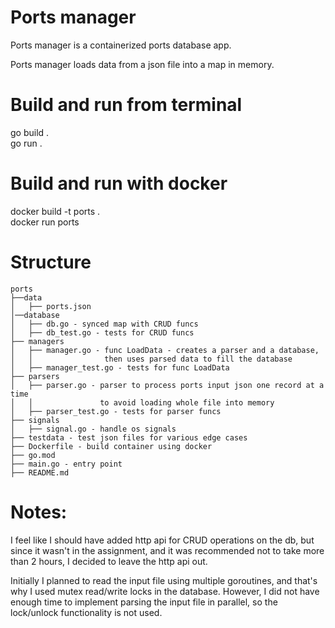 # Ports manager

Ports manager is a containerized ports database app.

Ports manager loads data from a json file into a map in memory.

# Build and run from terminal

go build .  
go run .  

# Build and run with docker

docker build -t ports .  
docker run ports  

# Structure

```
ports
├──data
│   ├── ports.json
│──database
│   ├── db.go - synced map with CRUD funcs
│   ├── db_test.go - tests for CRUD funcs
├── managers
│   ├── manager.go - func LoadData - creates a parser and a database, 
│   │                then uses parsed data to fill the database  
│   ├── manager_test.go - tests for func LoadData
├── parsers
│   ├── parser.go - parser to process ports input json one record at a time 
│   │               to avoid loading whole file into memory
│   ├── parser_test.go - tests for parser funcs
├── signals
│   ├── signal.go - handle os signals
├── testdata - test json files for various edge cases
├── Dockerfile - build container using docker 
├── go.mod
├── main.go - entry point
├── README.md
```


# Notes:

I feel like I should have added http api for CRUD operations on the db, but since it wasn't in the assignment, and it was recommended not to take more than 2 hours, I decided to leave the http api out.

Initially I planned to read the input file using multiple goroutines, and that's why I used mutex read/write locks in the database. However, I did not have enough time to implement parsing the input file in parallel, so the lock/unlock functionality is not used.

